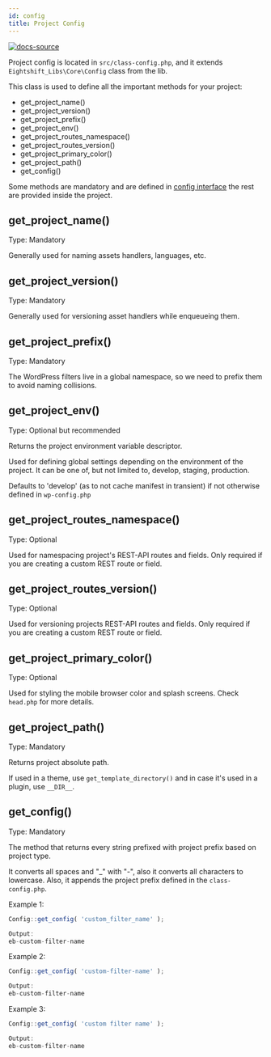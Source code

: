 ```yaml
---
id: config
title: Project Config
---
```


[![docs-source](https://img.shields.io/badge/source-eigthshift--boilerplate-red?style=for-the-badge&logo=wordpress&labelColor=2a2a2a)](https://github.com/hhftechtips/eightshift-boilerplate/tree/v4.0.0/src/class-config.php)

Project config is located in `src/class-config.php`, and it extends `Eightshift_Libs\Core\Config` class from the lib.

This class is used to define all the important methods for your project:
* get_project_name()
* get_project_version()
* get_project_prefix()
* get_project_env()
* get_project_routes_namespace()
* get_project_routes_version()
* get_project_primary_color()
* get_project_path()
* get_config()

Some methods are mandatory and are defined in [config interface](https://github.com/hhftechtips/eightshift-libs/tree/v2.0.0/src/interface-config-data.php) the rest are provided inside the project.

## get_project_name()

Type: Mandatory

Generally used for naming assets handlers, languages, etc.

## get_project_version()

Type: Mandatory

Generally used for versioning asset handlers while enqueueing them.

## get_project_prefix()

Type: Mandatory

The WordPress filters live in a global namespace, so we need to prefix them to avoid naming collisions.

## get_project_env()

Type: Optional but recommended

Returns the project environment variable descriptor.

Used for defining global settings depending on the environment of the project. It can be one of, but not limited to, develop, staging, production.

Defaults to 'develop' (as to not cache manifest in transient) if not otherwise defined in `wp-config.php`

## get_project_routes_namespace()

Type: Optional

Used for namespacing project's REST-API routes and fields. Only required if you are creating a custom REST route or field.

## get_project_routes_version()

Type: Optional

Used for versioning projects REST-API routes and fields. Only required if you are creating a custom REST route or field.

## get_project_primary_color()

Type: Optional

Used for styling the mobile browser color and splash screens. Check `head.php` for more details.

## get_project_path()

Type: Mandatory

Returns project absolute path.

If used in a theme, use `get_template_directory()` and in case it's used in a plugin, use `__DIR__`.

## get_config()

Type: Mandatory

The method that returns every string prefixed with project prefix based on project type.

It converts all spaces and "_" with "-", also it converts all characters to lowercase. Also, it appends the project prefix defined in the `class-config.php`.

Example 1:
```js
Config::get_config( 'custom_filter_name' );

Output:
eb-custom-filter-name
```

Example 2:
```js
Config::get_config( 'custom-filter-name' );

Output:
eb-custom-filter-name
```

Example 3:
```js
Config::get_config( 'custom filter name' );

Output:
eb-custom-filter-name
```
